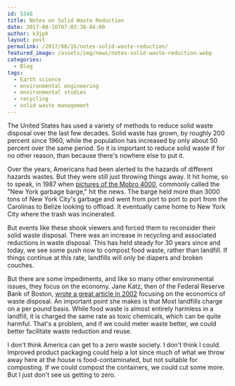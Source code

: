 ```yaml
---
id: 5348
title: Notes on Solid Waste Reduction
date: 2017-08-16T07:03:38-04:00
author: k3jph
layout: post
permalink: /2017/08/16/notes-solid-waste-reduction/
featured_image: /assets/img/news/notes-solid-waste-reduction.webp
categories:
  - Blog
tags:
  - Earth science
  - environmental engineering
  - environmental studies
  - recycling
  - solid waste management
---
```

The United States has used a variety of methods to reduce solid
waste disposal over the last few decades.  Solid waste has grown,
by roughly 200 percent since 1960, while the population has increased
by only about 50 percent over the same period.  So it is important
to reduce solid waste if for no other reason, than because there's
nowhere else to put it.

Over the years, Americans had been alerted to the hazards of different
hazards wastes.  But they were still just throwing things away.  It
hit home, so to speak, in 1987 when [pictures of the Mobro
4000](http://www.nytimes.com/1987/05/18/nyregion/garbage-barge-returns-in-search-of-a-dump.html),
commonly called the "New York garbage barge," hit the news.  The
barge held more than 3000 tons of New York City's garbage and went
from port to port to port from the Carolinas to Belize looking to
offload.  It eventually came home to New York City where the trash
was incinerated.

But events like these shook viewers and forced them to reconsider
their solid waste disposal.  There was an increase in recycling and
associated reductions in waste disposal.  This has held steady for
30 years since and today, we see some push now to compost food
waste, rather than landfill.  If things continue at this rate,
landfills will only be diapers and broken couches.

But there are some impediments, and like so many other environmental
issues, they focus on the economy.  Jane Katz, then of the Federal
Reserve Bank of Boston, [wrote a great article in
2002](https://www.bostonfed.org/publications/regional-review/2002/quarter-1/what-a-waste.aspx)
focusing on the economics of waste disposal.  An important point
she makes is that Most landfills charge on a per pound basis.  While
food waste is almost entirely harmless in a landfill, it is charged
the same rate as toxic chemicals, which can be quite harmful.  That's
a problem, and if we could meter waste better, we could better
facilitate waste reduction and reuse.

I don't think America can get to a zero waste society.  I don't
think I could.  Improved product packaging could help a lot since
much of what we throw away here at the house is food-contaminated,
but not suitable for composting.  If we could compost the containers,
we could cut some more.  But I just don't see us getting to zero.
